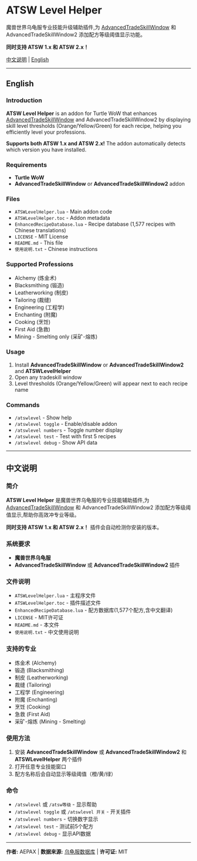 ﻿# ATSW Level Helper

魔兽世界乌龟服专业技能升级辅助插件,为 [AdvancedTradeSkillWindow](https://github.com/refaim/AdvancedTradeSkillWindow) 和 AdvancedTradeSkillWindow2 添加配方等级阈值显示功能。

**同时支持 ATSW 1.x 和 ATSW 2.x！**

[中文说明](#中文说明) | [English](#english)

---

## English

### Introduction

**ATSW Level Helper** is an addon for Turtle WoW that enhances [AdvancedTradeSkillWindow](https://github.com/refaim/AdvancedTradeSkillWindow) and AdvancedTradeSkillWindow2 by displaying skill level thresholds (Orange/Yellow/Green) for each recipe, helping you efficiently level your professions.

**Supports both ATSW 1.x and ATSW 2.x!** The addon automatically detects which version you have installed.

### Requirements

- **Turtle WoW**
- **AdvancedTradeSkillWindow** or **AdvancedTradeSkillWindow2** addon

### Files

- `ATSWLevelHelper.lua` - Main addon code
- `ATSWLevelHelper.toc` - Addon metadata
- `EnhancedRecipeDatabase.lua` - Recipe database (1,577 recipes with Chinese translations)
- `LICENSE` - MIT License
- `README.md` - This file
- `使用说明.txt` - Chinese instructions

### Supported Professions

- Alchemy (炼金术)
- Blacksmithing (锻造)
- Leatherworking (制皮)
- Tailoring (裁缝)
- Engineering (工程学)
- Enchanting (附魔)
- Cooking (烹饪)
- First Aid (急救)
- Mining - Smelting only (采矿-熔炼)

### Usage

1. Install **AdvancedTradeSkillWindow** or **AdvancedTradeSkillWindow2** and **ATSWLevelHelper**
2. Open any tradeskill window
3. Level thresholds (Orange/Yellow/Green) will appear next to each recipe name


### Commands

- `/atswlevel` - Show help
- `/atswlevel toggle` - Enable/disable addon
- `/atswlevel numbers` - Toggle number display
- `/atswlevel test` - Test with first 5 recipes
- `/atswlevel debug` - Show API data

---

## 中文说明

### 简介

**ATSW Level Helper** 是魔兽世界乌龟服的专业技能辅助插件,为 [AdvancedTradeSkillWindow](https://github.com/refaim/AdvancedTradeSkillWindow) 和 AdvancedTradeSkillWindow2 添加配方等级阈值显示,帮助你高效冲专业等级。

**同时支持 ATSW 1.x 和 ATSW 2.x！** 插件会自动检测你安装的版本。

### 系统要求

- **魔兽世界乌龟服**
- **AdvancedTradeSkillWindow** 或 **AdvancedTradeSkillWindow2** 插件

### 文件说明

- `ATSWLevelHelper.lua` - 主程序文件
- `ATSWLevelHelper.toc` - 插件描述文件
- `EnhancedRecipeDatabase.lua` - 配方数据库(1,577个配方,含中文翻译)
- `LICENSE` - MIT许可证
- `README.md` - 本文件
- `使用说明.txt` - 中文使用说明

### 支持的专业

- 炼金术 (Alchemy)
- 锻造 (Blacksmithing)
- 制皮 (Leatherworking)
- 裁缝 (Tailoring)
- 工程学 (Engineering)
- 附魔 (Enchanting)
- 烹饪 (Cooking)
- 急救 (First Aid)
- 采矿-熔炼 (Mining - Smelting)

### 使用方法

1. 安装 **AdvancedTradeSkillWindow** 或 **AdvancedTradeSkillWindow2** 和 **ATSWLevelHelper** 两个插件
2. 打开任意专业技能窗口
3. 配方名称后会自动显示等级阈值（橙/黄/绿）


### 命令

- `/atswlevel` 或 `/atsw等级` - 显示帮助
- `/atswlevel toggle` 或 `/atswlevel 开关` - 开关插件
- `/atswlevel numbers` - 切换数字显示
- `/atswlevel test` - 测试前5个配方
- `/atswlevel debug` - 显示API数据

---

**作者:** AEPAX | **数据来源:** [乌龟服数据库](https://database.turtle-wow.org/) | **许可证:** MIT
